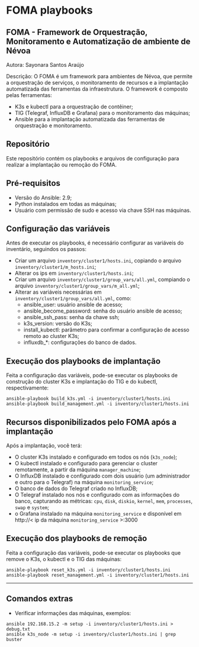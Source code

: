 # FOMA playbooks

## FOMA - Framework de Orquestração, Monitoramento e Automatização de ambiente de Névoa
Autora: Sayonara Santos Araújo

Descrição: O FOMA é um framework para ambientes de Névoa, que permite a orquestração de serviços, o monitoramento de recursos e a implantação automatizada das ferramentas da infraestrutura. O framework é composto pelas ferramentas:
- K3s e kubectl para a orquestração de contêiner;
- TIG (Telegraf, InfluxDB e Grafana) para o monitoramento das máquinas;
- Ansible para a implantação automatizada das ferramentas de orquestração e monitoramento.

## Repositório
Este repositório contém os playbooks e arquivos de configuração para realizar a implantação ou remoção do FOMA.

## Pré-requisitos
- Versão do Ansible: 2.9;
- Python instalados em todas as máquinas;
- Usuário com permissão de sudo e acesso via chave SSH nas máquinas.

## Configuração das variáveis
Antes de executar os playbooks, é necessário configurar as variáveis do inventário, seguindos os passos:
- Criar um arquivo `inventory/cluster1/hosts.ini`, copiando o arquivo `inventory/cluster1/m_hosts.ini`;
- Alterar os ips em `inventory/cluster1/hosts.ini`;
- Criar um arquivo `inventory/cluster1/group_vars/all.yml`, compiando o arquivo `inventory/cluster1/group_vars/m_all.yml`;
- Alterar as variáveis necessárias em `inventory/cluster1/group_vars/all.yml`, como:
    - ansible_user: usuário ansible de acesso;
    - ansible_become_password: senha do usuário ansible de acesso;
    - ansible_ssh_pass: senha da chave ssh;
    - k3s_version: versão do K3s;
    - install_kubectl: parâmetro para confirmar a configuração de acesso remoto ao cluster K3s;
    - influxdb_*: configurações do banco de dados.

## Execução dos playbooks de implantação
Feita a configuração das variáveis, pode-se executar os playbooks de construção do cluster K3s e implantação do TIG e do kubectl, respectivamente:
```
ansible-playbook build_k3s.yml -i inventory/cluster1/hosts.ini
ansible-playbook build_management.yml -i inventory/cluster1/hosts.ini
```

## Recursos disponibilizados pelo FOMA após a implantação
Após a implantação, você terá:
- O cluster K3s instalado e configurado em todos os nós (`k3s_node`);
- O kubectl instalado e configurado para gerenciar o cluster remotamente, a partir da máquina `manager_machine`;
- O InfluxDB instalado e configurado com dois usuário (um administrador e outro para o Telegraf) na máquina `monitoring_service`;
- O banco de dados do Telegraf criado no InfluxDB;
- O Telegraf instalado nos nós e configurado com as informações do banco, capturando as métricas: `cpu`, `disk`, `diskio`, `kernel`, `mem`, `processes`, `swap` e `system`;
- o Grafana instalado na máquina `monitoring_service` e disponível em http://< ip da máquina `monitoring_service` >:3000

## Execução dos playbooks de remoção
Feita a configuração das variáveis, pode-se executar os playbooks que remove o K3s, o kubectl e o TIG das máquinas:
```
ansible-playbook reset_k3s.yml -i inventory/cluster1/hosts.ini
ansible-playbook reset_management.yml -i inventory/cluster1/hosts.ini
```

---

## Comandos extras

- Verificar informações das máquinas, exemplos:
```
ansible 192.168.15.2 -m setup -i inventory/cluster1/hosts.ini > debug.txt
ansible k3s_node -m setup -i inventory/cluster1/hosts.ini | grep buster
```
